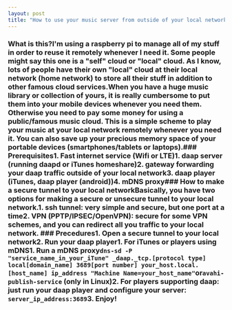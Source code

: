 ```yaml
---
layout: post
title: "How to use your music server from outside of your local network"
---
```


### What is this?I'm using a raspberry pi to manage all of my stuff in order to reuse it remotely whenever I need it. Some people might say this one is a "self" cloud or "local" cloud. As I know, lots of people have their own "local" cloud at their local network (home network) to store all their stuff in addition to other famous cloud services.When you have a huge music library or collection of yours, it is really cumbersome to put them into your mobile devices whenever you need them. Otherwise you need to pay some money for using a public/famous music cloud. This is a simple scheme to play your music at your local network remotely whenever you need it. You can also save up your precious memory space of your portable devices (smartphones/tablets or laptops).### Prerequisites1. Fast internet service (Wifi or LTE)1. daap server (running daapd or iTunes homeshare)2. gateway forwarding your daap traffic outside of your local network3. daap player (iTunes, daap player (android))4. mDNS proxy### How to make a secure tunnel to your local networkBasically, you have two options for making a secure or unsecure tunnel to your local network.1. ssh tunnel: very simple and secure, but one port at a time2. VPN (PPTP/IPSEC/OpenVPN): secure for some VPN schemes, and you can redirect all you traffic to your local network. ### Precedures1. Open a secure tunnel to your local network2. Run your daap player1. For iTunes or players using mDNS1. Run a mDNS proxy`dns-sd -P "service_name_in_your_iTune" _daap._tcp.[protocol type] local[domain_name] 3689[port number] your_host.local.[host_name] ip_address "Machine Name=your_host_name"`or`avahi-publish-service` (only in Linux)2. For players supporting daap: just run your daap player and configure your server: `server_ip_address:3689`3. Enjoy!

